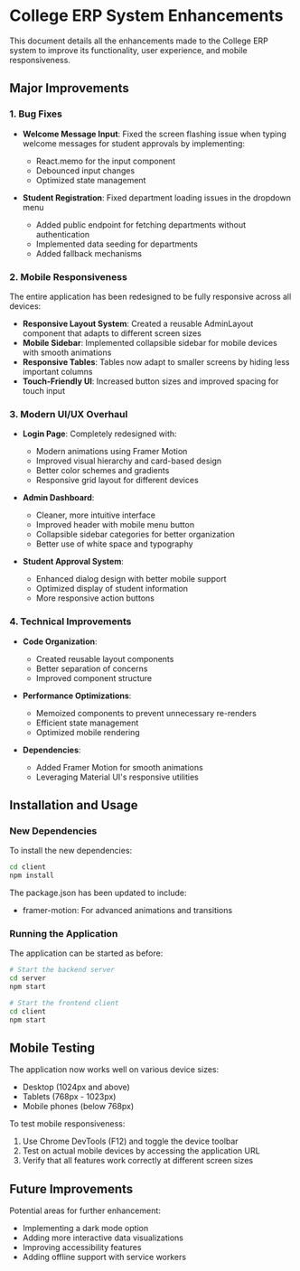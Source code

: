 # College ERP System Enhancements

This document details all the enhancements made to the College ERP system to improve its functionality, user experience, and mobile responsiveness.

## Major Improvements

### 1. Bug Fixes

- **Welcome Message Input**: Fixed the screen flashing issue when typing welcome messages for student approvals by implementing:
  - React.memo for the input component
  - Debounced input changes
  - Optimized state management

- **Student Registration**: Fixed department loading issues in the dropdown menu
  - Added public endpoint for fetching departments without authentication
  - Implemented data seeding for departments
  - Added fallback mechanisms

### 2. Mobile Responsiveness

The entire application has been redesigned to be fully responsive across all devices:

- **Responsive Layout System**: Created a reusable AdminLayout component that adapts to different screen sizes
- **Mobile Sidebar**: Implemented collapsible sidebar for mobile devices with smooth animations
- **Responsive Tables**: Tables now adapt to smaller screens by hiding less important columns
- **Touch-Friendly UI**: Increased button sizes and improved spacing for touch input

### 3. Modern UI/UX Overhaul

- **Login Page**: Completely redesigned with:
  - Modern animations using Framer Motion
  - Improved visual hierarchy and card-based design
  - Better color schemes and gradients
  - Responsive grid layout for different devices

- **Admin Dashboard**: 
  - Cleaner, more intuitive interface
  - Improved header with mobile menu button
  - Collapsible sidebar categories for better organization
  - Better use of white space and typography

- **Student Approval System**:
  - Enhanced dialog design with better mobile support
  - Optimized display of student information
  - More responsive action buttons

### 4. Technical Improvements

- **Code Organization**: 
  - Created reusable layout components
  - Better separation of concerns
  - Improved component structure

- **Performance Optimizations**:
  - Memoized components to prevent unnecessary re-renders
  - Efficient state management
  - Optimized mobile rendering

- **Dependencies**: 
  - Added Framer Motion for smooth animations
  - Leveraging Material UI's responsive utilities

## Installation and Usage

### New Dependencies

To install the new dependencies:

```bash
cd client
npm install
```

The package.json has been updated to include:
- framer-motion: For advanced animations and transitions

### Running the Application

The application can be started as before:

```bash
# Start the backend server
cd server
npm start

# Start the frontend client
cd client
npm start
```

## Mobile Testing

The application now works well on various device sizes:
- Desktop (1024px and above)
- Tablets (768px - 1023px)
- Mobile phones (below 768px)

To test mobile responsiveness:
1. Use Chrome DevTools (F12) and toggle the device toolbar
2. Test on actual mobile devices by accessing the application URL
3. Verify that all features work correctly at different screen sizes

## Future Improvements

Potential areas for further enhancement:
- Implementing a dark mode option
- Adding more interactive data visualizations
- Improving accessibility features
- Adding offline support with service workers 